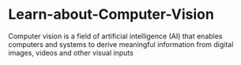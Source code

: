 # Learn-about-Computer-Vision

Computer vision is a field of artificial intelligence (AI) that enables computers and systems to derive meaningful information from digital images, videos and other visual inputs
